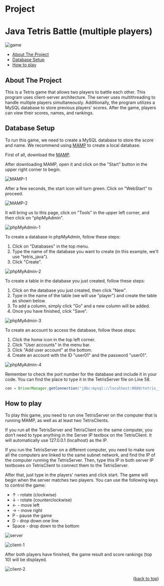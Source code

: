 # Project

# Java Tetris Battle (multiple players)

![game](image/game.gif)

- <a href="#about-the-project">About The Project</a>
- <a href="#database-setup">Database Setup</a>
- <a href="#how-to-play">How to play</a>

## About The Project

This is a Tetris game that allows two players to battle each other. This program uses client-server architecture. The server uses multithreading to handle multiple players simultaneously. Additionally, the program utilizes a MySQL database to store previous players' scores. After the game, players can view their scores, names, and rankings.

## Database Setup

To run this game, we need to create a MySQL database to store the score and name. We recommend using [MAMP](https://www.mamp.info/en/windows/) to create a local database.

First of all, download the [MAMP](https://www.mamp.info/en/windows/).

After downloading MAMP, open it and click on the "Start" button in the upper right corner to begin.

![MAMP-1](https://github.com/henry3411126/java_tetris/blob/main/image/MAMP-1.jpeg)

After a few seconds, the start icon will turn green. Click on "WebStart" to proceed.

![MAMP-2](https://github.com/henry3411126/java_tetris/blob/main/image/MAMP-2.jpeg)

It will bring us to this page, click on "Tools" in the upper left corner, and then click on "phpMyAdmin".

![phpMyAdmin-1](https://github.com/henry3411126/java_tetris/blob/main/image/phpMyAdmin-1.jpeg)

To create a database in phpMyAdmin, follow these steps:

1. Click on "Databases" in the top menu.
2. Type the name of the database you want to create (in this example, we'll use "tetris_java").
3. Click "Create".

![phpMyAdmin-2](https://github.com/henry3411126/java_tetris/blob/main/image/phpMyAdmin-2.jpeg)

To create a table in the database you just created, follow these steps:

1. Click on the database you just created, then click "New".
2. Type in the name of the table (we will use "player") and create the table as shown below.
3. To add a column, simply click "Go" and a new column will be added.
4. Once you have finished, click "Save".

![phpMyAdmin-3](https://github.com/henry3411126/java_tetris/blob/main/image/phpMyAdmin-3.jpeg)

To create an account to access the database, follow these steps:

1. Click the home icon in the top left corner.
2. Click "User accounts" in the menu bar.
3. Click "Add user account" at the bottom.
4. Create an account with the ID "user01" and the password "user01".

![phpMyAdmin-4](https://github.com/henry3411126/java_tetris/blob/main/image/phpMyAdmin-4.jpeg)

Remember to check the port number for the database and include it in your code. You can find the place to type it in the TetrisServer file on Line 58.

```java
con = DriverManager.getConnection("jdbc:mysql://localhost:8889/tetris_java","user01","user01");
```

## How to play

To play this game, you need to run one TetrisServer on the computer that is running MAMP, as well as at least two TetrisClients.

If you run all the TetrisServer and TetrisClient on the same computer, you don’t need to type anything in the Server IP textbox on the TetrisClient. It will automatically use 127.0.0.1 (localhost) as the IP.

If you run the TetrisServer on a different computer, you need to make sure all the computers are linked to the same subnet network, and find the IP of the computer running the TetrisServer. Then, type this IP in both server IP textboxes on TetrisClient to connect them to the TetrisServer.

After that, just type in the players' names and click start. The game will begin when the server matches two players. You can use the following keys to control the game:

- ↑ - rotate (clockwise)
- ↓ - rotate (counterclockwise)
- ← - move left
- → - move right
- P - pause the game
- D - drop down one line
- Space - drop down to the bottom

![server](https://github.com/henry3411126/java_tetris/blob/main/image/server.jpeg)

![client-1](https://github.com/henry3411126/java_tetris/blob/main/image/client-1.jpeg)

After both players have finished, the game result and score rankings (top 10) will be displayed.

![client-2](https://github.com/henry3411126/java_tetris/blob/main/image/client-2.jpeg)

<p align="right">(<a href="#readme-top">back to top</a>)</p>
